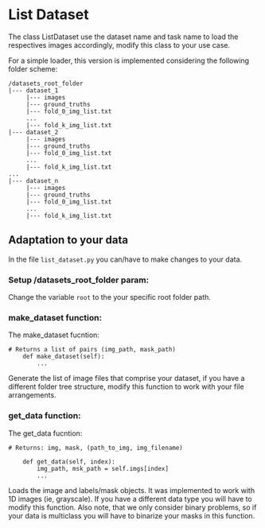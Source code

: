# List Dataset
The class ListDataset use the dataset name and task name to load the respectives images accordingly, modify this class to your use case.

For a simple loader, this version is implemented considering the following folder scheme:

```
/datasets_root_folder
|--- dataset_1
     |--- images
     |--- ground_truths
     |--- fold_0_img_list.txt
     ...
     |--- fold_k_img_list.txt
|--- dataset_2
     |--- images
     |--- ground_truths
     |--- fold_0_img_list.txt
     ...
     |--- fold_k_img_list.txt
...
|--- dataset_n
     |--- images
     |--- ground_truths
     |--- fold_0_img_list.txt
     ...
     |--- fold_k_img_list.txt
```

## Adaptation to your data
In the file `list_dataset.py` you can/have to make changes to your data.

### Setup /datasets_root_folder param:
Change the variable `root` to the your specific root folder path.

### make_dataset function:
The make_dataset fucntion:
```
# Returns a list of pairs (img_path, mask_path)
    def make_dataset(self):
        ...
```
Generate the list of image files that comprise your dataset, if you have a different folder tree structure, modify this function
to work with your file arrangements.


### get_data function:

The get_data fucntion:
```
# Returns: img, mask, (path_to_img, img_filename)

    def get_data(self, index):
        img_path, msk_path = self.imgs[index]
        ...

```

Loads the image and labels/mask objects. It was implemented to work with 1D images (ie, grayscale). If you have a different data type you
will have to modify this function. Also note, that we only consider binary problems, so if your data is multiclass you will have to binarize your masks
in this function.